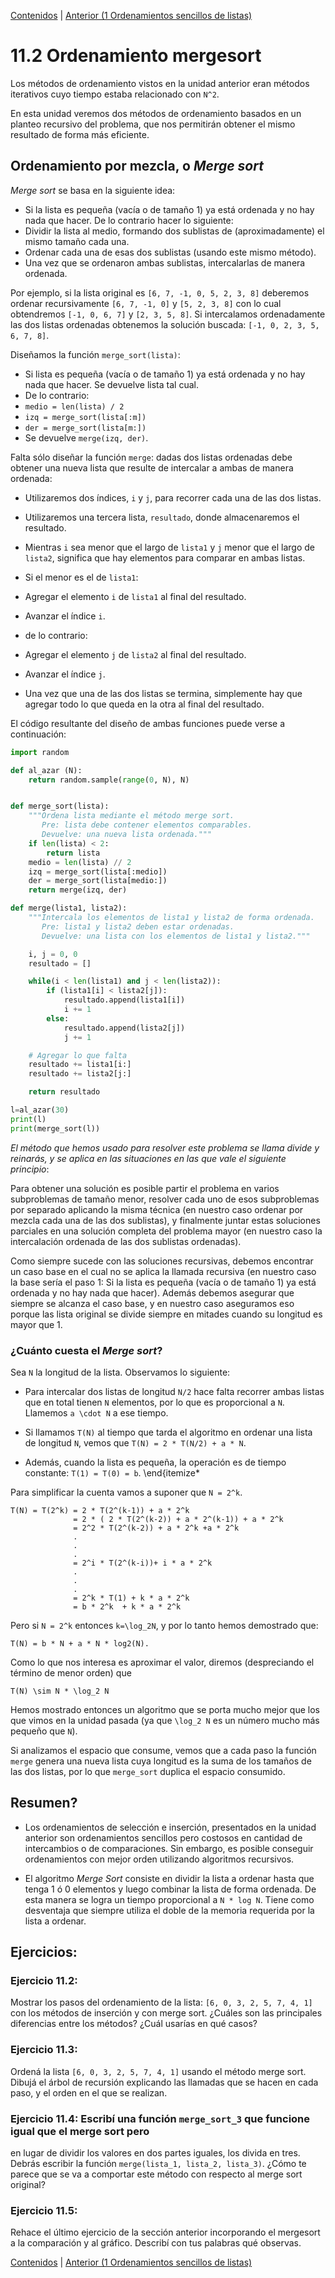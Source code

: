 [Contenidos](../Contenidos.md) \| [Anterior (1 Ordenamientos sencillos de listas)](01_Ordenamiento_sencillo.md)

# 11.2 Ordenamiento mergesort

Los métodos de ordenamiento vistos en la unidad anterior eran métodos
iterativos cuyo tiempo estaba relacionado con `N^2`.

En esta unidad veremos dos métodos de ordenamiento basados
en un planteo recursivo del problema, que nos permitirán obtener el
mismo resultado de forma más eficiente.

## Ordenamiento por mezcla, o *Merge sort* 

*Merge sort* se basa en la siguiente idea:

* Si la lista es pequeña (vacía o de tamaño 1) ya está ordenada y
no hay nada que hacer. De lo contrario hacer lo siguiente:
* Dividir la lista al medio, formando dos sublistas de (aproximadamente) el
mismo tamaño cada una.
* Ordenar cada una de esas dos sublistas (usando
este mismo método).
* Una vez que se ordenaron ambas sublistas, intercalarlas de manera ordenada.

Por ejemplo, si la lista original es `[6, 7, -1, 0, 5, 2, 3, 8]`
deberemos ordenar recursivamente `[6, 7, -1, 0]` y
`[5, 2, 3, 8]` con lo cual obtendremos `[-1, 0, 6, 7]` y
`[2, 3, 5, 8]`.  Si intercalamos ordenadamente las dos listas
ordenadas obtenemos la solución buscada:
`[-1, 0, 2, 3, 5, 6, 7, 8]`.

Diseñamos la función `merge_sort(lista)`:

* Si lista es pequeña (vacía o de tamaño 1) ya está ordenada y
no hay nada que hacer. Se devuelve lista tal cual.
* De lo contrario:
* `medio = len(lista) / 2`
* `izq = merge_sort(lista[:m])`
* `der = merge_sort(lista[m:])`
* Se devuelve `merge(izq, der)`.

Falta sólo diseñar la función `merge`: dadas dos listas ordenadas
debe obtener una nueva lista que resulte de intercalar a ambas de manera
ordenada:

* Utilizaremos dos índices, `i` y `j`, para recorrer
cada una de las dos listas.
* Utilizaremos una tercera lista, `resultado`, donde
almacenaremos el resultado.

* Mientras `i` sea menor que el largo de `lista1` y
`j` menor que el largo de `lista2`, significa que hay
elementos para comparar en ambas listas.

* Si el menor es el de `lista1`:
* Agregar el elemento `i` de `lista1` al final del
resultado.
* Avanzar el índice `i`.
* de lo contrario:
* Agregar el elemento `j` de `lista2` al final del
resultado.
* Avanzar el índice `j`.


* Una vez que una de las dos listas se termina, simplemente hay que
agregar todo lo que queda en la otra al final del resultado.

El código resultante del diseño de ambas funciones puede verse a continuación:

```python
import random

def al_azar (N):
    return random.sample(range(0, N), N)


def merge_sort(lista):
    """Ordena lista mediante el método merge sort.
       Pre: lista debe contener elementos comparables.
       Devuelve: una nueva lista ordenada."""
    if len(lista) < 2:
        return lista
    medio = len(lista) // 2
    izq = merge_sort(lista[:medio])
    der = merge_sort(lista[medio:])
    return merge(izq, der)

def merge(lista1, lista2):
    """Intercala los elementos de lista1 y lista2 de forma ordenada.
       Pre: lista1 y lista2 deben estar ordenadas.
       Devuelve: una lista con los elementos de lista1 y lista2."""

    i, j = 0, 0
    resultado = []

    while(i < len(lista1) and j < len(lista2)):
        if (lista1[i] < lista2[j]):
            resultado.append(lista1[i])
            i += 1
        else:
            resultado.append(lista2[j])
            j += 1

    # Agregar lo que falta
    resultado += lista1[i:]
    resultado += lista2[j:]

    return resultado

l=al_azar(30)
print(l)
print(merge_sort(l))
```

_El método que hemos usado para resolver este problema se llama *divide y reinarás*, y se aplica en las situaciones en las que vale el siguiente principio_:

Para obtener una solución es posible partir el problema en varios subproblemas
de tamaño menor, resolver cada uno de esos subproblemas por separado aplicando
la misma técnica (en nuestro caso ordenar por mezcla cada una de las dos
sublistas), y finalmente juntar estas soluciones parciales en una solución
completa del problema mayor (en nuestro caso la intercalación ordenada de las
dos sublistas ordenadas).

Como siempre sucede con las soluciones recursivas, debemos encontrar un caso
base en el cual no se aplica la llamada recursiva (en nuestro caso la base
sería el paso 1: Si la lista es pequeña (vacía o de tamaño 1) ya está ordenada
y no hay nada que hacer). Además debemos asegurar que siempre se alcanza el
caso base, y en nuestro caso aseguramos eso porque las lista original se divide
siempre en mitades cuando su longitud es mayor que 1.

### ¿Cuánto cuesta el *Merge sort*?

Sea `N` la longitud de la lista. Observamos lo siguiente:

* Para intercalar dos listas de longitud `N/2` hace falta recorrer
ambas listas que en total tienen `N` elementos, por lo que es proporcional
a `N`. Llamemos `a \cdot N` a ese tiempo.

* Si llamamos `T(N)` al tiempo que tarda el algoritmo en ordenar
una lista de longitud `N`, vemos que `T(N) = 2 * T(N/2) + a * N`.

* Además, cuando la lista es pequeña, la operación es de tiempo
constante: `T(1) = T(0) = b`.
\end{itemize*

Para simplificar la cuenta vamos a suponer que `N = 2^k`.


```
T(N) = T(2^k) = 2 * T(2^(k-1)) + a * 2^k 
              = 2 * ( 2 * T(2^(k-2)) + a * 2^(k-1)) + a * 2^k
              = 2^2 * T(2^(k-2)) + a * 2^k +a * 2^k
              .
              .
              .
              = 2^i * T(2^(k-i))+ i * a * 2^k
              .
              .
              .
              = 2^k * T(1) + k * a * 2^k
              = b * 2^k  + k * a * 2^k
```

Pero si `N = 2^k` entonces `k=\log_2N`, y por lo tanto hemos demostrado
que:

`T(N) = b * N + a * N * log2(N).`

Como lo que nos interesa es aproximar el valor, diremos (despreciando el
término de menor orden) que

`` T(N) \sim N * \log_2 N ``

Hemos mostrado entonces
un algoritmo que se porta mucho mejor que los que vimos en la unidad
pasada (ya que `\log_2 N` es un número mucho más pequeño que `N`).

Si analizamos el espacio que consume, vemos que a cada paso la función `merge`
genera una nueva lista cuya longitud es la suma de los tamaños de las dos
listas, por lo que `merge_sort` duplica el espacio consumido.

## Resumen?

* Los ordenamientos de selección e inserción, presentados en la unidad
anterior son ordenamientos sencillos pero costosos en cantidad de
intercambios o de comparaciones.  Sin embargo, es posible conseguir
ordenamientos con mejor orden utilizando algoritmos recursivos.

* El algoritmo *Merge Sort* consiste en dividir la lista a ordenar
hasta que tenga 1 ó 0 elementos y luego combinar la lista de forma ordenada.
De esta manera se logra un tiempo proporcional a `N * log N`.  Tiene como
desventaja que siempre utiliza el doble de la memoria requerida por la lista a
ordenar.

## Ejercicios:

### Ejercicio 11.2: 
Mostrar los pasos del ordenamiento de la lista: `[6, 0, 3, 2, 5, 7, 4, 1]` con los métodos de inserción y con merge sort. ¿Cuáles son las principales diferencias entre los métodos? ¿Cuál usarías en qué casos?

### Ejercicio 11.3: 
Ordená la lista `[6, 0, 3, 2, 5, 7, 4, 1]` usando el método merge sort. Dibujá el árbol de recursión explicando las llamadas que se hacen en cada paso, y el orden en el que se realizan.

### Ejercicio 11.4: Escribí una función `merge_sort_3` que funcione igual que el merge sort pero
en lugar de dividir los valores en dos partes iguales, los divida en tres. Debrás escribir la función `merge(lista_1, lista_2, lista_3)`. ¿Cómo te parece que se va a comportar este método con respecto al merge sort original?

### Ejercicio 11.5: 
Rehace el último ejercicio de la sección anterior incorporando el mergesort a la comparación y al gráfico. Describí con tus palabras qué observas.



[Contenidos](../Contenidos.md) \| [Anterior (1 Ordenamientos sencillos de listas)](01_Ordenamiento_sencillo.md)

